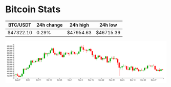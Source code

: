 # Bitcoin Stats

BTC/USDT|24h change|24h high|24h low|
|---|---|---|---|
|$47322.10|0.29%|$47954.63|$46715.39|

<img src="./chart.svg">
